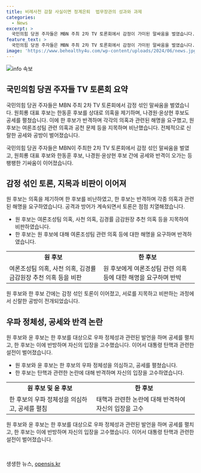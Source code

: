 ```yaml
---
title: 비례사천 감찰 사실이면 정계은퇴  법무장관의 성과와 과제
categories:
  - News
excerpt: >
  국민의힘 당권 주자들은 MBN 주최 2차 TV 토론회에서 감정이 가미된 말싸움을 벌였습니다. 원희룡 후보는 의혹을 앞세워 한동훈 후보를 공세하며, 나경원·윤상현 후보도 한 후보를 주요 타깃으로 삼아 공세를 펼쳤습니다. 이에 한 후보도 물러서지 않고 반격하여 강한 공세가 이어졌습니다. 클릭하고 싶게 만드는 요약문을 작성해달라는 게 요청이네. 150자 이내로 작성해 달라구요?
feature_text: >
  국민의힘 당권 주자들은 MBN 주최 2차 TV 토론회에서 감정이 가미된 말싸움을 벌였습니다. 원희룡 후보는 의혹을 앞세워 한동훈 후보를 공세하며, 나경원·윤상현 후보도 한 후보를 주요 타깃으로 삼아 공세를 펼쳤습니다. 이에 한 후보도 물러서지 않고 반격하여 강한 공세가 이어졌습니다. 클릭하고 싶게 만드는 요약문을 작성해달라는 게 요청이네. 150자 이내로 작성해 달라구요?
image: 'https://www.behealthy4u.com/wp-content/uploads/2024/06/news.jpg'
---
```


<p><img src="https://www.behealthy4u.com/wp-content/uploads/2024/06/news.jpg" alt="info 속보" /></p>

<h2 data-ke-size="size26">국민의힘 당권 주자들 TV 토론회 요약</h2>

<p>국민의힘 당권 주자들은 MBN 주최 2차 TV 토론회에서 감정 섞인 말싸움을 벌였습니다. 원희룡 대표 후보는 한동훈 후보를 상대로 의혹을 제기하며, 나경원·윤상현 후보도 공세를 펼쳤습니다. 이에 한 후보가 반격하며 각각의 의혹과 관련된 해명을 요구했고, 원 후보는 여론조성팀 관련 의혹과 공천 문제 등을 지목하며 비난했습니다. 전체적으로 신랄한 공세와 공방이 벌어졌습니다.</p>

<p data-ke-size="size16">국민의힘 당권 주자들은 MBN이 주최한 2차 TV 토론회에서 감정 섞인 말싸움을 벌였고, 원희룡 대표 후보와 한동훈 후보, 나경원·윤상현 후보 간에 공세와 반격이 오가는 등 팽팽한 기싸움이 이어졌습니다.</p>

<h2 data-ke-size="size26">감정 섞인 토론, 지목과 비판이 이어져</h2>

<p>원 후보는 의혹을 제기하며 한 후보를 비난하였고, 한 후보는 반격하며 각종 의혹과 관련된 해명을 요구하였습니다. 공격과 방어가 계속되면서 토론은 점점 치열해졌습니다.</p>

<ul>
  <li>원 후보는 여론조성팀 의혹, 사천 의혹, 김경률 금감원장 추천 의혹 등을 지목하여 비판하였습니다.</li>
  <li>한 후보는 원 후보에 대해 여론조성팀 관련 의혹 등에 대한 해명을 요구하며 반격하였습니다.</li>
</ul>

<table>
    <tr>
        <td style="text-align: center; height: 17px;"><b>원 후보</b></td>
        <td style="text-align: center; height: 17px;"><b>한 후보</b></td>
    </tr>
    <tr>
        <td>여론조성팀 의혹, 사천 의혹, 김경률 금감원장 추천 의혹 등을 비판</td>
        <td>원 후보에게 여론조성팀 관련 의혹 등에 대한 해명을 요구하며 반박</td>
    </tr>
</table>

<p data-ke-size="size16">원 후보와 한 후보 간에는 감정 섞인 토론이 이어졌고, 서로를 지목하고 비판하는 과정에서 신랄한 공방이 전개되었습니다.</p>

<h2 data-ke-size="size26">우파 정체성, 공세와 반격 논란</h2>

<p>원 후보와 윤 후보는 한 후보를 대상으로 우파 정체성과 관련된 발언을 하며 공세를 펼치고, 한 후보는 이에 반방하며 자신의 입장을 고수했습니다. 이어서 대통령 탄핵과 관련한 설전이 벌어졌습니다.</p>

<ul>
  <li>원 후보와 윤 후보는 한 후보의 우파 정체성을 의심하고, 공세를 펼쳤습니다.</li>
  <li>한 후보는 탄핵과 관련한 논란에 대해 반격하며 자신의 입장을 고수하였습니다.</li>
</ul>

<table>
    <tr>
        <td style="text-align: center; height: 17px;"><b>원 후보 및 윤 후보</b></td>
        <td style="text-align: center; height: 17px;"><b>한 후보</b></td>
    </tr>
    <tr>
        <td>한 후보의 우파 정체성을 의심하고, 공세를 펼침</td>
        <td>태핵과 관련한 논란에 대해 반격하여 자신의 입장을 고수</td>
    </tr>
</table>

<p data-ke-size="size16">원 후보와 윤 후보는 한 후보를 대상으로 우파 정체성과 관련된 발언을 하며 공세를 펼치고, 한 후보는 이에 반방하며 자신의 입장을 고수했습니다. 이어서 대통령 탄핵과 관련한 설전이 벌어졌습니다.</p>

<p data-ke-size="size16">&nbsp;</p>
생생한 뉴스, <a href="https://opensis.kr" rel="dofollow">opensis.kr</a>



